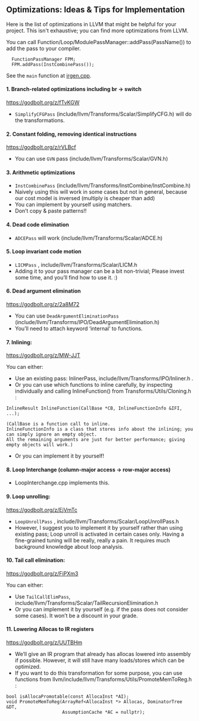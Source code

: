 ## Optimizations: Ideas & Tips for Implementation

Here is the list of optimizations in LLVM that might be helpful for your project.
This isn't exhaustive; you can find more optimizations from LLVM.

You can call Function/Loop/ModulePassManager::addPass(PassName()) to add the pass to your compiler.

```
  FunctionPassManager FPM;
  FPM.addPass(InstCombinePass());
```

See the `main` function at [irgen.cpp](https://github.com/snu-sf-class/swpp202101-benchmarks/blob/master/irgen.cpp).

#### 1. Branch-related optimizations including br -> switch
https://godbolt.org/z/fTvKGW

- `SimplifyCFGPass` (include/llvm/Transforms/Scalar/SimplifyCFG.h) will do the transformations.

#### 2. Constant folding, removing identical instructions
https://godbolt.org/z/rVLBcf

- You can use `GVN` pass (include/llvm/Transforms/Scalar/GVN.h)

#### 3. Arithmetic optimizations

- `InstCombinePass` (include/llvm/Transforms/InstCombine/InstCombine.h)
- Naively using this will work in some cases but not in general, because our cost model is inversed (multiply is cheaper than add)
- You can implement by yourself using matchers.
- Don’t copy & paste patterns!!

#### 4. Dead code elimination

- `ADCEPass` will work (include/llvm/Transforms/Scalar/ADCE.h)

#### 5. Loop invariant code motion

- `LICMPass` , include/llvm/Transforms/Scalar/LICM.h
- Adding it to your pass manager can be a bit non-trivial; Please invest some time, and you’ll find how to use it. :)

#### 6. Dead argument elimination
https://godbolt.org/z/2a8M72

- You can use `DeadArgumentEliminationPass` (include/llvm/Transforms/IPO/DeadArgumentElimination.h)
- You’ll need to attach keyword ‘internal’ to functions.

#### 7. Inlining:
https://godbolt.org/z/MW-JJT

You can either:
- Use an existing pass: InlinerPass, include/llvm/Transforms/IPO/Inliner.h .
- Or you can use which functions to inline carefully, by inspecting individually and calling InlineFunction() from Transforms/Utils/Cloning.h :
```
InlineResult InlineFunction(CallBase *CB, InlineFunctionInfo &IFI, ...);

(CallBase is a function call to inline.
InlineFunctionInfo is a class that stores info about the inlining; you can simply ignore an empty object.
All the remaining arguments are just for better performance; giving empty objects will work.)
```
- Or you can implement it by yourself!

#### 8. Loop Interchange (column-major access -> row-major access)

- LoopInterchange.cpp implements this.

#### 9. Loop unrolling:
https://godbolt.org/z/EjVmTc 

- `LoopUnrollPass` , include/llvm/Transforms/Scalar/LoopUnrollPass.h
- However, I suggest you to implement it by yourself rather than using existing pass;
Loop unroll is activated in certain cases only. Having a fine-grained tuning will be really, really a pain. It requires much background knowledge about loop analysis.

#### 10. Tail call elimination:
https://godbolt.org/z/FiPXm3

You can either:
- Use `TailCallElimPass`, include/llvm/Transforms/Scalar/TailRecursionElimination.h
- Or you can implement it by yourself (e.g. if the pass does not consider some cases). It won’t be a discount in your grade.

#### 11. Lowering Allocas to IR registers
https://godbolt.org/z/UUTBHm 

- We’ll give an IR program that already has allocas lowered into assembly if possible. However, it will still have many loads/stores which can be optimized.
- If you want to do this transformation for some purpose,
you can use functions from llvm/include/llvm/Transforms/Utils/PromoteMemToReg.h :
```
bool isAllocaPromotable(const AllocaInst *AI);
void PromoteMemToReg(ArrayRef<AllocaInst *> Allocas, DominatorTree &DT,
                     AssumptionCache *AC = nullptr);
```


